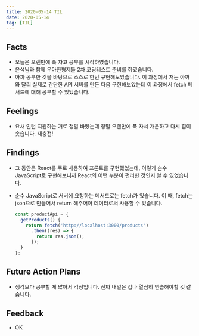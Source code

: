 ```yaml
---
title: 2020-05-14 TIL
date: 2020-05-14
tag: [TIL]
---
```


## Facts

- 오늘은 오랜만에 푹 자고 공부를 시작하였습니다.
- 윤석님과 함께 우아한형제들 2차 코딩테스트 준비를 하였습니다.
- 아까 공부한 것을 바탕으로 스스로 한번 구현해보았습니다. 이 과정에서 저는 아까와 달리 실제로 간단한 API 서버를 만든 다음 구현해보았는데 이 과정에서 fetch 메서드에 대해 공부할 수 있었습니다.

## Feelings

- 요새 인턴 지원하는 거로 정말 바빴는데 정말 오랜만에 푹 자서 개운하고 다시 힘이 솟습니다. 재충전!

## Findings

- 그 동안은 React를 주로 사용하여 프론트를 구현했었는데, 이렇게 순수 JavaScript로 구현해보니까 React의 어떤 부분이 편리한 것인지 알 수 있었습니다.
- 순수 JavaScript로 서버에 요청하는 메서드로는 fetch가 있습니다. 이 때, fetch는 json으로 만들어서 return 해주어야 데이터로써 사용할 수 있습니다.

  ```javascript
  const productApi = {
    getProducts() {
      return fetch('http://localhost:3000/products')
        .then((res) => {
          return res.json();
        });
    }
  };
  ```

## Future Action Plans

- 생각보다 공부할 게 많아서 걱정입니다. 진짜 내일은 겁나 열심히 연습해야할 것 같습니다.

## Feedback

- OK
